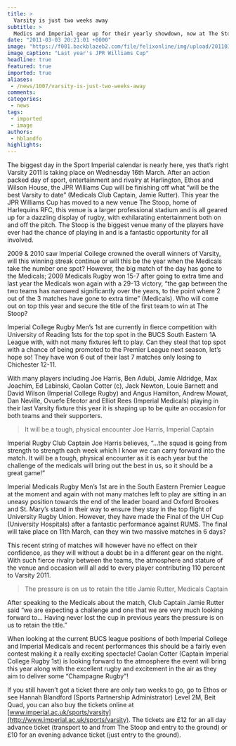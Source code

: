 ```yaml
---
title: >
  Varsity is just two weeks away
subtitle: >
  Medics and Imperial gear up for their yearly showdown, now at The Stoop
date: "2011-03-03 20:21:01 +0000"
image: "https://f001.backblazeb2.com/file/felixonline/img/upload/201103032018-ks607-varsityv.jpg"
image_caption: "Last year's JPR Williams Cup"
headline: true
featured: true
imported: true
aliases:
 - /news/1007/varsity-is-just-two-weeks-away
comments:
categories:
 - news
tags:
 - imported
 - image
authors:
 - hblandfo
highlights:
---
```


The biggest day in the Sport Imperial calendar is nearly here, yes that’s right Varsity 2011 is taking place on Wednesday 16th March. After an action packed day of sport, entertainment and rivalry at Harlington, Ethos and Wilson House, the JPR Williams Cup will be finishing off what “will be the best Varsity to date” (Medicals Club Captain, Jamie Rutter). This year the JPR Williams Cup has moved to a new venue The Stoop, home of Harlequins RFC, this venue is a larger professional stadium and is all geared up for a dazzling display of rugby, with exhilarating entertainment both on and off the pitch. The Stoop is the biggest venue many of the players have ever had the chance of playing in and is a fantastic opportunity for all involved.

2009 & 2010 saw Imperial College crowned the overall winners of Varsity, will this winning streak continue or will this be the year when the Medicals take the number one spot? However, the big match of the day has gone to the Medicals; 2009 Medicals Rugby won 15-7 after going to extra time and last year the Medicals won again with a 29-13 victory, “the gap between the two teams has narrowed significantly over the years, to the point where 2 out of the 3 matches have gone to extra time” (Medicals). Who will come out on top this year and secure the title of the first team to win at The Stoop?

Imperial College Rugby Men’s 1st are currently in fierce competition with University of Reading 1sts for the top spot in the BUCS South Eastern 1A League with, with not many fixtures left to play. Can they steal that top spot with a chance of being promoted to the Premier League next season, let’s hope so! They have won 6 out of their last 7 matches only losing to Chichester 12-11.

With many players including Joe Harris, Ben Adubi, Jamie Aldridge, Max Joachim, Ed Labinski, Caolan Cotter (c), Jack Newton, Louie Barnett and David Wilson (Imperial College Rugby) and Angus Hamilton, Andrew Mowat, Dan Neville, Ovuefe Efeotor and Elliot Rees (Imperial Medicals) playing in their last Varsity fixture this year it is shaping up to be quite an occasion for both teams and their supporters.

> It will be a tough, physical encounter
> Joe Harris, Imperial Captain

Imperial Rugby Club Captain Joe Harris believes, “...the squad is going from strength to strength each week which I know we can carry forward into the match. It will be a tough, physical encounter as it is each year but the challenge of the medicals will bring out the best in us, so it should be a great game!”

Imperial Medicals Rugby Men’s 1st are in the South Eastern Premier League at the moment and again with not many matches left to play are sitting in an uneasy position towards the end of the leader board and Oxford Brookes and St. Mary’s stand in their way to ensure they stay in the top flight of University Rugby Union. However, they have made the Final of the UH Cup (University Hospitals) after a fantastic performance against RUMS. The final will take place on 11th March, can they win two massive matches in 6 days?

This recent string of matches will however have no effect on their confidence, as they will without a doubt be in a different gear on the night. With such fierce rivalry between the teams, the atmosphere and stature of the venue and occasion will all add to every player contributing 110 percent to Varsity 2011.

> The pressure is on us to retain the title
> Jamie Rutter, Medicals Captain

After speaking to the Medicals about the match, Club Captain Jamie Rutter said “we are expecting a challenge and one that we are very much looking forward to... Having never lost the cup in previous years the pressure is on us to retain the title.”

When looking at the current BUCS league positions of both Imperial College and Imperial Medicals and recent performances this should be a fairly even contest making it a really exciting spectacle! Caolan Cotter (Captain Imperial College Rugby 1st) is looking forward to the atmosphere the event will bring this year along with the excellent rugby and excitement in the air as they aim to deliver some “Champagne Rugby”!

If you still haven’t got a ticket there are only two weeks to go, go to Ethos or see Hannah Blandford (Sports Partnership Administrator) Level 2M, Beit Quad, you can also buy the tickets online at [www.imperial.ac.uk/sports/varsity](http://www.imperial.ac.uk/sports/varsity). The tickets are £12 for an all day advance ticket (transport to and from The Stoop and entry to the ground) or £10 for an evening advance ticket (just entry to the ground).
